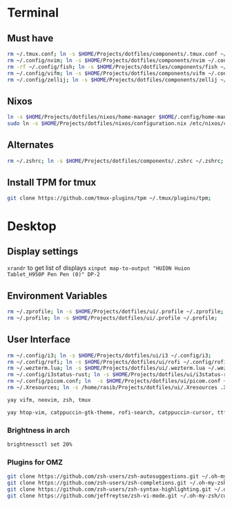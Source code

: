 # Terminal

## Must have

```bash
rm ~/.tmux.conf; ln -s $HOME/Projects/dotfiles/components/.tmux.conf ~/.tmux.conf;
rm ~/.config/nvim; ln -s $HOME/Projects/dotfiles/components/nvim ~/.config/nvim;
rm -rf ~/.config/fish; ln -s $HOME/Projects/dotfiles/components/fish ~/.config/fish;
rm ~/.config/vifm; ln -s $HOME/Projects/dotfiles/components/vifm ~/.config/vifm;
rm ~/.config/zellij; ln -s $HOME/Projects/dotfiles/components/zellij ~/.config/zellij;
```

## Nixos

```bash
ln -s $HOME/Projects/dotfiles/nixos/home-manager $HOME/.config/home-manager;
sudo ln -s $HOME/Projects/dotfiles/nixos/configuration.nix /etc/nixos/configuration.nix;
```

## Alternates

```bash
rm ~/.zshrc; ln -s $HOME/Projects/dotfiles/components/.zshrc ~/.zshrc;
```

## Install TPM for tmux

```bash
git clone https://github.com/tmux-plugins/tpm ~/.tmux/plugins/tpm;
```

# Desktop

## Display settings

`xrandr` to get list of displays
`xinput map-to-output "HUION Huion Tablet_H950P Pen Pen (0)" DP-2`

## Environment Variables

```bash
rm ~/.zprofile; ln -s $HOME/Projects/dotfiles/ui/.profile ~/.zprofile;
rm ~/.profile; ln -s $HOME/Projects/dotfiles/ui/.profile ~/.profile;
```

## User Interface

```bash
rm ~/.config/i3; ln -s $HOME/Projects/dotfiles/ui/i3 ~/.config/i3;
rm ~/.config/rofi; ln -s $HOME/Projects/dotfiles/ui/rofi ~/.config/rofi;
rm ~/.wezterm.lua; ln -s $HOME/Projects/dotfiles/ui/.wezterm.lua ~/.wezterm.lua;
rm ~/.config/i3status-rust; ln -s $HOME/Projects/dotfiles/ui/i3status-rust ~/.config/i3status-rust;
rm ~/.config/picom.conf; ln  -s $HOME/Projects/dotfiles/ui/picom.conf ~/.config/.picom.conf;
rm ~/.Xresources; ln -s /home/rasib/Projects/dotfiles/ui/.Xresources .Xresources;

```

```bash
yay vifm, neovim, zsh, tmux
```

```bash
yay htop-vim, catppuccin-gtk-theme, rofi-search, catppuccin-cursor, ttf-jetbrains-mono-nerd, i3status-rs
```

### Brightness in arch

```bash
brightnessctl set 20%
```

### Plugins for OMZ

```bash
git clone https://github.com/zsh-users/zsh-autosuggestions.git ~/.oh-my-zsh/custom/plugins/zsh-autosuggestions;
git clone https://github.com/zsh-users/zsh-completions.git ~/.oh-my-zsh/custom/plugins/zsh-completions;
git clone https://github.com/zsh-users/zsh-syntax-highlighting.git ~/.oh-my-zsh/custom/plugins/zsh-syntax-highlighting;
git clone https://github.com/jeffreytse/zsh-vi-mode.git ~/.oh-my-zsh/custom/plugins/zsh-vi-mode;
```

```

```
